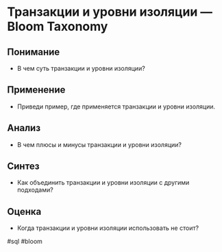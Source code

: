# Транзакции и уровни изоляции — Bloom Taxonomy

## Понимание
- В чем суть транзакции и уровни изоляции?

## Применение
- Приведи пример, где применяется транзакции и уровни изоляции.

## Анализ
- В чем плюсы и минусы транзакции и уровни изоляции?

## Синтез
- Как объединить транзакции и уровни изоляции с другими подходами?

## Оценка
- Когда транзакции и уровни изоляции использовать не стоит?

#sql #bloom
